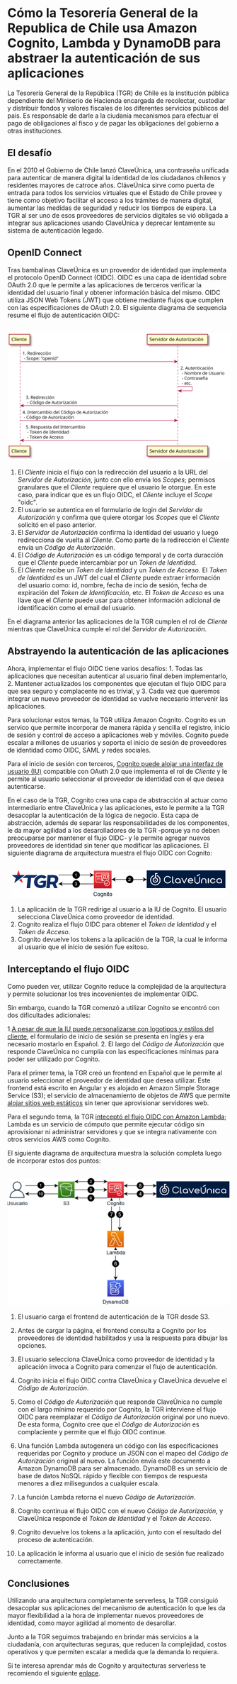 # Cómo la Tesorería General de la Republica de Chile usa Amazon Cognito, Lambda y DynamoDB para abstraer la autenticación de sus aplicaciones

La Tesorería General de la República (TGR) de Chile es la institución pública dependiente del Miniserio de Hacienda encargada de recolectar, custodiar y distribuir fondos y valores fiscales de los diferentes servicios públicos del país. Es responsable de darle a la ciudanía mecanismos para efectuar el pago de obligaciones al fisco y de pagar las obligaciones del gobierno a otras instituciones.

## El desafío

En el 2010 el Gobierno de Chile lanzó ClaveÚnica, una contraseña unificada para autenticar de manera digital la identidad de los ciudadanos chilenos y residentes mayores de catroce años. CláveÚnica sirve como puerta de entrada para todos los servicios virtuales que el Estado de Chile provee y tiene como objetivo facilitar el acceso a los trámites de manera digital,  aumentar las medidas de seguridad  y reducir los tiempos de espera. La TGR al ser uno de esos proveedores de servicios digitales se vió obligada a integrar sus aplicaciones usando ClaveÚnica y deprecar lentamente su sistema de autenticación legado.

## OpenID Connect

Tras bambalinas ClaveÚnica es un proveedor de identidad que implementa el protocolo OpenID Connect (OIDC). OIDC es una capa de identidad sobre OAuth 2.0 que le permite a las aplicaciones de terceros verificar la identidad del usuario final y obtener información básica del mismo. OIDC utiliza JSON Web Tokens (JWT) que obtiene mediante flujos que cumplen con las especificaciones de OAuth 2.0. El siguiente diagrama de sequencia resume el flujo de autenticación OIDC:

<p align="center">
  <br/>
  <img src="https://raw.githubusercontent.com/jorsj/tgr/master/oidc.svg" alt="Flujo OIDC"/>
  <br/>
</p>

1. El *Cliente* inicia el flujo con la redirección del usuario a la URL del *Servidor de Autorización*, junto con ello envía los *Scopes*;  permisos granulares que el *Cliente* requiere que el usuario le otorgue. En este caso, para indicar que es un flujo OIDC, el *Cliente* incluye el *Scope* "oidc".
2. El usuario se autentica en el formulario de login del *Servidor de Autorización* y confirma que quiere otorgar los *Scopes* que el *Cliente* solicitó en el paso anterior.
3. El *Servidor de Autorización* confirma la identidad del usuario y luego redirecciona de vuelta al *Cliente*. Como parte de la redirección el *Cliente* envía un *Código de Autorización*.
4. El *Código de Autorización* es un código temporal y de corta duracción que el *Cliente* puede intercambiar por un *Token de Identidad*.
5. El *Cliente* recibe un *Token de Identidad* y un *Token de Acceso*. El *Token de Identidad* es un JWT del cual el *Cliente* puede extraer información del usuario como: id, nombre, fecha de incio de sesión, fecha de expiración del *Token de Identificación*, etc. El *Token de Acceso* es una llave que el *Cliente* puede usar para obtener información adicional de identificación como el email del usuario.

En el diagrama anterior las aplicaciones de la TGR cumplen el rol de *Cliente* mientras que ClaveÚnica cumple el rol del *Servidor de Autorización*. 

## Abstrayendo la autenticación de las aplicaciones

Ahora, implementar el flujo OIDC tiene varios desafíos: 1. Todas las aplicaciones que necesitan autenticar al usuario final deben implementarlo, 2. Mantener actualizados los componentes que ejecutan el flujo OIDC para que sea seguro y complacente no es trivial, y 3. Cada vez que queremos integrar un nuevo proveedor de identidad se vuelve necesario intervenir las aplicaciones.

Para solucionar estos temas, la TGR utiliza Amazon Cognito. Cognito es un servico que permite incorporar de manera rápida y sencilla el registro, inicio de sesión y control de acceso a aplicaciones web y móviles. Cognito puede escalar a millones de usuarios y soporta el inicio de sesión de proveedores de identidad como OIDC, SAML y redes sociales.

Para el inicio de sesión con terceros, [Cognito puede alojar una interfaz de usuario (IU)](https://docs.aws.amazon.com/cognito/latest/developerguide/cognito-user-pools-app-integration.html) compatible con OAuth 2.0 que implementa el rol de *Cliente* y le permite al usuario seleccionar el proveedor de identidad con el que desea autenticarse.

En el caso de la TGR, Cognito crea una capa de abstracción al actuar como intermediario entre ClaveÚnica y las aplicaciones, esto le permite a la TGR desacoplar la autenticación de la lógica de negocio. Esta capa de abstracción, además de separar las responsabilidades de los componentes, le da mayor agilidad a los desarolladores de la TGR -porque ya no deben preocuparse por mantener el flujo OIDC- y le permite agregar nuevos proveedores de identidad sin tener que modificar las aplicaciones. El siguiente diagrama de arquitectura muestra el flujo OIDC con Cognito:

<p align="center">
  <br/>
  <img src="https://raw.githubusercontent.com/jorsj/tgr/master/cognito.png" alt="Amazon Cognito"/>
  <br/>
</p>

1. La aplicación de la TGR redirige al usuario a la IU de Cognito. El usuario selecciona ClaveÚnica como proveedor de identidad. 
2. Cognito realiza el flujo OIDC para obtener el *Token de Identidad* y el *Token de Acceso*.
3. Cognito devuelve los tokens a la aplicación de la TGR, la cual le informa al usuario que el inicio de sesión fue exitoso.

## Interceptando el flujo OIDC

Como pueden ver, utilizar Cognito reduce la complejidad de la arquitectura y permite solucionar los tres incovenientes de implementar OIDC. 

Sin embargo, cuando la TGR comenzó a utilizar Cognito se encontró con dos dificultades adicionales:

1.[A pesar de que la IU puede personalizarse con logotipos y estilos del cliente](https://docs.aws.amazon.com/cognito/latest/developerguide/cognito-user-pools-app-ui-customization.html), el formulario de inicio de sesión se presenta en Inglés y era necesario mostarlo en Español.
2. El largo del *Código de Autorización* que responde ClaveÚnica no cumplía con las especificaciones mínimas para poder ser utilizado por Cognito.

Para el primer tema, la TGR creó un frontend en Español que le permite al usuario seleccionar el proveedor de identidad que desea utilizar. Este frontend está escrito en Angular y es alojado en Amazon Simple Storage Service (S3); el servicio de almacenamiento de objetos de AWS que permite [alojar sitios web estáticos](https://docs.aws.amazon.com/AmazonS3/latest/userguide/WebsiteHosting.html) sin tener que aprovisionar servidores web.

Para el segundo tema, la TGR [inteceptó el flujo OIDC con Amazon Lambda](https://docs.aws.amazon.com/cognito/latest/developerguide/cognito-user-identity-pools-working-with-aws-lambda-triggers.html); Lambda es un servicio de cómputo que permite ejecutar código sin aprovisionar ni administrar servidores y que se integra nativamente con otros servicios AWS como Cognito.

El siguiente diagrama de arquitectura muestra la solución completa luego de incorporar estos dos puntos:

<p align="center">
  <br/>
  <img src="https://raw.githubusercontent.com/jorsj/tgr/master/final.png" alt="Arquitectura final"/>
  <br/>
</p>

1. El usuario carga el frontend de autenticación de la TGR desde S3.

2. Antes de cargar la página, el frontend consulta a Cognito por los proveedores de identidad habilitados y usa la respuesta para dibujar las opciones.

3. El usuario selecciona ClaveÚnica como proveedor de identidad y la aplicación invoca a Cognito para comenzar el flujo de autenticación.

4. Cognito inicia el flujo OIDC contra ClaveÚnica y ClaveÚnica devuelve el *Código de Autorización*.

5. Como el *Código de Autorización* que responde ClaveÚnica no cumple con el largo mínimo requerido por Cognito, la TGR interviene el flujo OIDC para reemplazar el *Código de Autorización* original por uno nuevo. De esta forma, Cognito cree que el *Código de Autorización* es complaciente y permite que el flujo OIDC continue.

6.  Una función Lambda autogenera un código con las especificaciones requeridas por Cognito y produce un JSON con el mapeo del *Código de Autorización* original al nuevo. La función envía este documento a Amazon DynamoDB para ser almacenado. DynamoDB es un servicio de base de datos NoSQL rápido y flexible con tiempos de respuesta menores a diez milisegundos a cualquier escala.

7.  La función Lambda retorna el nuevo *Código de Autorización*.

8.  Cognito continua el flujo OIDC con el nuevo *Código de Autorización*, y ClaveÚnica responde el *Token de Identidad* y el *Token de Acceso*.

9.  Cognito devuelve los tokens a la aplicación, junto con el resultado del proceso de autenticación.

10. La aplicación le informa al usuario que el inicio de sesión fue realizado correctamente.

## Conclusiones

Utilizando una arquitectura completamente serverless, la TGR consiguió desacoplar sus aplicaciones del mecanismo de autenticación lo que les da mayor flexibilidad a la hora de implementar nuevos proveedores de identidad, como mayor agilidad al momento de desarollar.

Junto a la TGR seguimos trabajando en brindar más servicios a la ciudadanía, con arquitecturas seguras, que reducen la complejidad, costos operativos y que permiten escalar a medida que la demanda lo requiera.

Si te interesa aprendar más de Cognito y arquitecturas serverless te recomiendo el siguiente [enlace](https://aws.amazon.com/getting-started/projects/build-serverless-web-app-lambda-apigateway-s3-dynamodb-cognito/module-2/).
